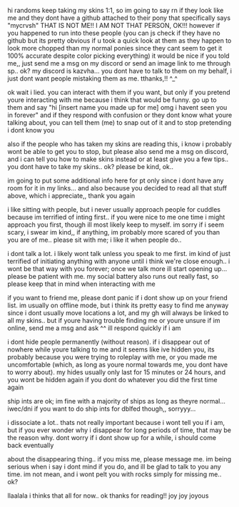 hi randoms keep taking my skins 1:1, so im going to say rn if they look like me and they dont have a github attached to their pony that specifically says "mycrvsh" THAT IS NOT ME!! I AM NOT THAT PERSON, OK!!! however if you happened to run into these people (you can js check if they have no github but its pretty obvious if u took a quick look at them as they happen to look more chopped than my normal ponies since they cant seem to get it 100% accurate despite color picking everything) it would be nice if you told me,, just send me a msg on my discord or send an image link to me through sp.. ok? my discord is kazvha... you dont have to talk to them on my behalf, i just dont want people mistaking them as me. tthanks,!! ^_^

ok wait i lied. you can interact with them if you want, but only if you pretend youre interacting with me because i think that would be funny. go up to them and say "hi [insert name you made up for me] omg i havent seen you in forever" and if they respond with confusion or they dont know what youre talking about, you can tell them (me) to snap out of it and to stop pretending i dont know you

also if the people who has taken my skins are reading this, i know i probably wont be able to get you to stop, but please also send me a msg on discord, and i can tell you how to make skins instead or at least give you a few tips.. you dont have to take my skins.. ok? please be kind, ok..

im going to put some additional info here for pt only since i dont have any room for it in my links... and also because you decided to read all that stuff above, which i appreciate,, thank you again 

i like sitting with people, but i never usually approach people for cuddles because im terrified of inting first.. if you were nice to me one time i might approach you first, though ill most likely keep to myself. im sorry if i seem scary, i swear im kind,, if anything, im probably more scared of you than you are of me.. please sit with me; i like it when people do..

i dont talk a lot. i likely wont talk unless you speak to me first. im kind of just terrified of initiating anything with anyone until i think we're close enough.. i wont be that way with you forever; once we talk more ill start opening up... please be patient with me. my social battery also runs out really fast, so please keep that in mind when interacting with me

if you want to friend me, please dont panic if i dont show up on your friend list. im usually on offline mode, but i think its pretty easy to find me anyway since i dont usually move locations a lot, and my gh will always be linked to all my skins.. but if youre having trouble finding me or youre unsure if im online, send me a msg and ask ^^ ill respond quickly if i am

i dont hide people permanently (without reason). if i disappear out of nowhere while youre talking to me and it seems like ive hidden you, its probably because you were trying to roleplay with me, or you made me uncomfortable (which, as long as youre normal towards me, you dont have to worry about). my hides usually only last for 15 minutes or 24 hours, and you wont be hidden again if you dont do whatever you did the first time again

ship ints are ok; im fine with a majority of ships as long as theyre normal... iwec/dni if you want to do ship ints for dblfed though,, sorryyy...

i dissociate a lot.. thats not really important because i wont tell you if i am, but if you ever wonder why i disappear for long periods of time, that may be the reason why. dont worry if i dont show up for a while, i should come back eventually

about the disappearing thing.. if you miss me, please message me. im being serious when i say i dont mind if you do, and ill be glad to talk to you any time. im not mean, and i wont pelt you with rocks simply for missing me.. ok?

llaalala i thinks that all for now.. ok thanks for reading!! joy joy joyous
